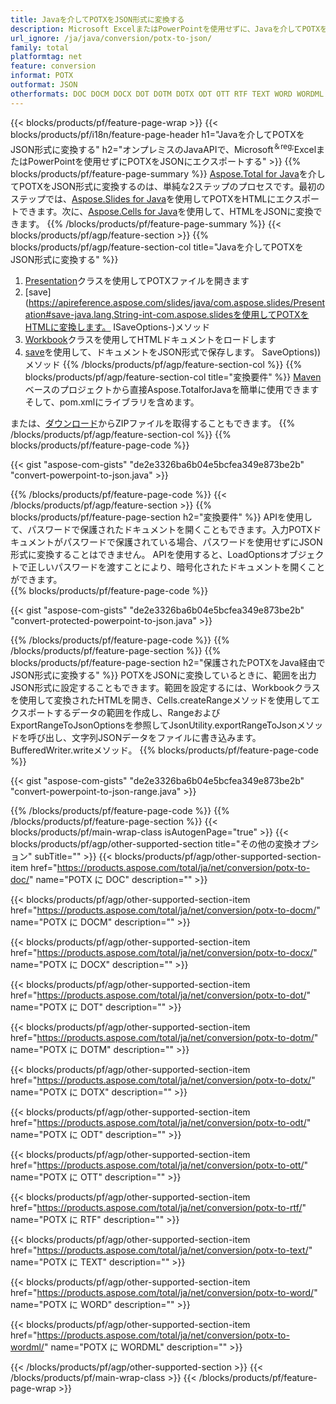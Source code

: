 ```yaml
---
title: Javaを介してPOTXをJSON形式に変換する
description: Microsoft ExcelまたはPowerPointを使用せずに、Javaを介してPOTXをJSON形式に変換します
url_ignore: /ja/java/conversion/potx-to-json/
family: total
platformtag: net
feature: conversion
informat: POTX
outformat: JSON
otherformats: DOC DOCM DOCX DOT DOTM DOTX ODT OTT RTF TEXT WORD WORDML
---
```

{{< blocks/products/pf/feature-page-wrap >}}
{{< blocks/products/pf/i18n/feature-page-header h1="Javaを介してPOTXをJSON形式に変換する" h2="オンプレミスのJavaAPIで、Microsoft<sup>＆reg;</sup>ExcelまたはPowerPointを使用せずにPOTXをJSONにエクスポートする" >}}
{{% blocks/products/pf/feature-page-summary %}}
[Aspose.Total for Java](https://products.aspose.com/total/java/)を介してPOTXをJSON形式に変換するのは、単純な2ステップのプロセスです。最初のステップでは、[Aspose.Slides for Java](https://products.aspose.com/slides/java/)を使用してPOTXをHTMLにエクスポートできます。次に、[Aspose.Cells for Java](https://products.aspose.com/cells/java/)を使用して、HTMLをJSONに変換できます。
{{% /blocks/products/pf/feature-page-summary  %}}
{{< blocks/products/pf/agp/feature-section >}}
{{% blocks/products/pf/agp/feature-section-col title="Javaを介してPOTXをJSON形式に変換する" %}}
1. [Presentation](https://apireference.aspose.com/slides/java/com.aspose.slides/Presentation)クラスを使用してPOTXファイルを開きます
2. [save](https://apireference.aspose.com/slides/java/com.aspose.slides/Presentation#save-java.lang.String-int-com.aspose.slidesを使用してPOTXをHTMLに変換します。 ISaveOptions-)メソッド
3. [Workbook](https://apireference.aspose.com/cells/java/com.aspose.cells/Workbook)クラスを使用してHTMLドキュメントをロードします
4. [save](https://apireference.aspose.com/cells/java/com.aspose.cells/workbook#save(java.lang.String,%20com.aspose.cells))を使用して、ドキュメントをJSON形式で保存します。 SaveOptions))メソッド
{{% /blocks/products/pf/agp/feature-section-col %}}
{{% blocks/products/pf/agp/feature-section-col title="変換要件" %}}
[Maven](https://repository.aspose.com/webapp/#/artifacts/browse/tree/General/repo/com/aspose/aspose-total)ベースのプロジェクトから直接Aspose.TotalforJavaを簡単に使用できますそして、pom.xmlにライブラリを含めます。

または、[ダウンロード](https://downloads.aspose.com/total/java)からZIPファイルを取得することもできます。
{{% /blocks/products/pf/agp/feature-section-col %}}
{{% blocks/products/pf/feature-page-code %}}

{{< gist "aspose-com-gists" "de2e3326ba6b04e5bcfea349e873be2b" "convert-powerpoint-to-json.java" >}}


{{% /blocks/products/pf/feature-page-code %}}
{{< /blocks/products/pf/agp/feature-section >}}
{{% blocks/products/pf/feature-page-section  h2="変換要件" %}}
APIを使用して、パスワードで保護されたドキュメントを開くこともできます。入力POTXドキュメントがパスワードで保護されている場合、パスワードを使用せずにJSON形式に変換することはできません。 APIを使用すると、LoadOptionsオブジェクトで正しいパスワードを渡すことにより、暗号化されたドキュメントを開くことができます。  
{{% blocks/products/pf/feature-page-code %}}

{{< gist "aspose-com-gists" "de2e3326ba6b04e5bcfea349e873be2b" "convert-protected-powerpoint-to-json.java" >}}

{{% /blocks/products/pf/feature-page-code  %}}
{{% /blocks/products/pf/feature-page-section %}}
{{% blocks/products/pf/feature-page-section  h2="保護されたPOTXをJava経由でJSON形式に変換する" %}}
POTXをJSONに変換しているときに、範囲を出力JSON形式に設定することもできます。範囲を設定するには、Workbookクラスを使用して変換されたHTMLを開き、Cells.createRangeメソッドを使用してエクスポートするデータの範囲を作成し、RangeおよびExportRangeToJsonOptionsを参照してJsonUtility.exportRangeToJsonメソッドを呼び出し、文字列JSONデータをファイルに書き込みます。 BufferedWriter.writeメソッド。 
{{% blocks/products/pf/feature-page-code %}}

{{< gist "aspose-com-gists" "de2e3326ba6b04e5bcfea349e873be2b" "convert-powerpoint-to-json-range.java" >}}

{{% /blocks/products/pf/feature-page-code  %}}
{{% /blocks/products/pf/feature-page-section %}}
{{< blocks/products/pf/main-wrap-class isAutogenPage="true" >}}
{{< blocks/products/pf/agp/other-supported-section title="その他の変換オプション" subTitle="" >}}
{{< blocks/products/pf/agp/other-supported-section-item href="https://products.aspose.com/total/ja/net/conversion/potx-to-doc/" name="POTX に DOC" description="" >}}

{{< blocks/products/pf/agp/other-supported-section-item href="https://products.aspose.com/total/ja/net/conversion/potx-to-docm/" name="POTX に DOCM" description="" >}}

{{< blocks/products/pf/agp/other-supported-section-item href="https://products.aspose.com/total/ja/net/conversion/potx-to-docx/" name="POTX に DOCX" description="" >}}

{{< blocks/products/pf/agp/other-supported-section-item href="https://products.aspose.com/total/ja/net/conversion/potx-to-dot/" name="POTX に DOT" description="" >}}

{{< blocks/products/pf/agp/other-supported-section-item href="https://products.aspose.com/total/ja/net/conversion/potx-to-dotm/" name="POTX に DOTM" description="" >}}

{{< blocks/products/pf/agp/other-supported-section-item href="https://products.aspose.com/total/ja/net/conversion/potx-to-dotx/" name="POTX に DOTX" description="" >}}

{{< blocks/products/pf/agp/other-supported-section-item href="https://products.aspose.com/total/ja/net/conversion/potx-to-odt/" name="POTX に ODT" description="" >}}

{{< blocks/products/pf/agp/other-supported-section-item href="https://products.aspose.com/total/ja/net/conversion/potx-to-ott/" name="POTX に OTT" description="" >}}

{{< blocks/products/pf/agp/other-supported-section-item href="https://products.aspose.com/total/ja/net/conversion/potx-to-rtf/" name="POTX に RTF" description="" >}}

{{< blocks/products/pf/agp/other-supported-section-item href="https://products.aspose.com/total/ja/net/conversion/potx-to-text/" name="POTX に TEXT" description="" >}}

{{< blocks/products/pf/agp/other-supported-section-item href="https://products.aspose.com/total/ja/net/conversion/potx-to-word/" name="POTX に WORD" description="" >}}

{{< blocks/products/pf/agp/other-supported-section-item href="https://products.aspose.com/total/ja/net/conversion/potx-to-wordml/" name="POTX に WORDML" description="" >}}


{{< /blocks/products/pf/agp/other-supported-section >}}
{{< /blocks/products/pf/main-wrap-class >}}
{{< /blocks/products/pf/feature-page-wrap >}}